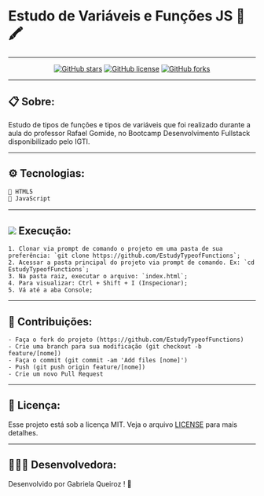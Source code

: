 # Estudo de Variáveis e Funções JS 📖🖍

---
<div align="center">

[![GitHub stars](https://img.shields.io/github/stars/gabiqrm/EstudyTypeofFunctions)](https://github.com/gabiqrm/EstudyTypeofFunctions)<space> <space>[![GitHub license](https://img.shields.io/github/license/gabiqrm/EstudyTypeofFunctions)](https://github.com/gabiqrm/EstudyTypeofFunctions/blob/master/LICENSE)<space> <space>[![GitHub forks](https://img.shields.io/github/forks/gabiqrm/EstudyTypeofFunctions)](https://github.com/gabiqrm/EstudyTypeofFunctions/)

</div>

---
## 📋 Sobre:

Estudo de tipos de funções e tipos de variáveis que foi realizado durante a aula do professor Rafael Gomide, no Bootcamp Desenvolvimento Fullstack disponibilizado pelo IGTI. 

---
## ⚙️ Tecnologias:

```bash
📍 HTML5
📍 JavaScript
```

---
## ![](https://img.icons8.com/metro/20/000000/run-command.png) Execução:
```
1. Clonar via prompt de comando o projeto em uma pasta de sua preferência: `git clone https://github.com/EstudyTypeofFunctions`;
2. Acessar a pasta principal do projeto via prompt de comando. Ex: `cd EstudyTypeofFunctions`;
3. Na pasta raiz, executar o arquivo: `index.html`;
4. Para visualizar: Ctrl + Shift + I (Inspecionar);
5. Vá até a aba Console;
```

---
## 🔗 Contribuições:
```
- Faça o fork do projeto (https://github.com/EstudyTypeofFunctions)
- Crie uma branch para sua modificação (git checkout -b feature/[nome])
- Faça o commit (git commit -am 'Add files [nome]')
- Push (git push origin feature/[nome])
- Crie um novo Pull Request
```
---
## 🔐 Licença:
Esse projeto está sob a licença MIT. Veja o arquivo [LICENSE](LICENSE) para mais detalhes.

---

## 👩🏻‍💻 Desenvolvedora:

Desenvolvido por Gabriela Queiroz ! 💜